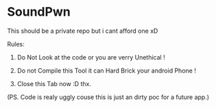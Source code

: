# SoundPwn
This should be a private repo but i cant afford one xD


Rules: 

1) Do Not Look at the code or you are verry Unethical !  

2) Do not Compile this Tool it can Hard Brick your android Phone ! 

3) Close this Tab now :D thx. 


(PS. Code is realy uggly couse this is just an dirty poc for a future app.)
